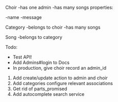 Choir
-has one admin
-has many songs
properties:

-name
-message

Category
-belongs to choir
-has many songs

Song
-belongs to category


Todo:

- Test API!
- Add Admins#login to Docs
- In production, give choir record an admin_id

1. Add create/update action to admin and choir
2. Add categories configure relevant associations
3. Get rid of parts_promised
4. Add autocomplete search service